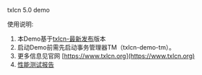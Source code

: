 txlcn 5.0 demo


使用说明:

1. 本Demo基于[txlcn-最新发布](https://github.com/codingapi/tx-lcn/tree/dev)版本
2. 启动Demo前需先启动事务管理器TM（txlcn-demo-tm）。
3. 更多信息见官网 [https://www.txlcn.org](https://www.txlcn.org)   
4. [性能测试报告](https://txlcn.org/zh-cn/docs/test.html)

